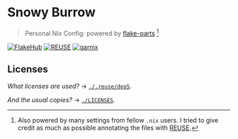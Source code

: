 # Snowy Burrow

> Personal Nix Config: powered by [flake-parts][flake-parts] [^1]

[![FlakeHub][FlakeHub badge]][FlakeHub link]
[![REUSE][REUSE badge]][REUSE compliance]
[![garnix][garnix badge]][garnix link]

## Licenses

_What licenses are used?_ &rarr; [`./.reuse/dep5`][Project licensing].

_And the usual copies?_ &rarr; [`./LICENSES`][Project licenses].

[flake-parts]: https://flake.parts
[REUSE]: https://reuse.software
[FlakeHub badge]: https://img.shields.io/endpoint?url=https://flakehub.com/f/UnidealisticRaccoon/SnowyBurrow/badge
[FlakeHub link]: https://flakehub.com/flake/UnidealisticRaccoon/SnowyBurrow
[REUSE badge]: https://api.reuse.software/badge/github.com/UnidealisticRaccoon/SnowyBurrow
[REUSE compliance]: https://api.reuse.software/info/github.com/UnidealisticRaccoon/SnowyBurrow
[garnix badge]: https://img.shields.io/endpoint.svg?url=https%3A%2F%2Fgarnix.io%2Fapi%2Fbadges%2FUnidealisticRaccoon%2FSnowyBurrow%3Fbranch%3Dmain
[garnix link]: https://garnix.io
[Project licensing]: https://github.com/UnidealisticRaccoon/SnowyBurrow/blob/main/.reuse/dep5
[Project licenses]: https://github.com/UnidealisticRaccoon/SnowyBurrow/tree/main/LICENSES

[^1]: Also powered by many settings from fellow `.nix` users. I tried to give credit as much as possible annotating the files with [REUSE][REUSE].
